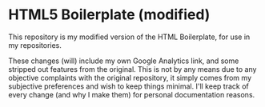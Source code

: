 # HTML5 Boilerplate (modified)

This repository is my modified version of the HTML Boilerplate, for use in my repositories.

These changes (will) include my own Google Analytics link, and some stripped out features from the original. This is not by any means due to any objective complaints with the original repository, it simply comes from my subjective preferences and wish to keep things minimal. I'll keep track of every change (and why I make them) for personal documentation reasons.
